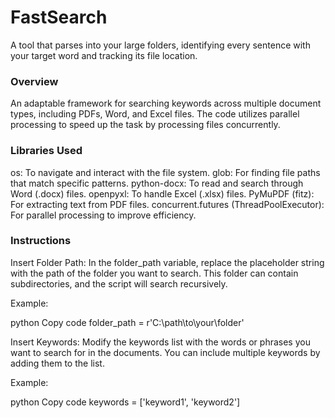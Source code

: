 # FastSearch
A tool that parses into your large folders, identifying every sentence with your target word and tracking its file location.

### Overview
An adaptable framework for searching keywords across multiple document types, including PDFs, Word, and Excel files. The code utilizes parallel processing to speed up the task by processing files concurrently.

### Libraries Used
os: To navigate and interact with the file system.
glob: For finding file paths that match specific patterns.
python-docx: To read and search through Word (.docx) files.
openpyxl: To handle Excel (.xlsx) files.
PyMuPDF (fitz): For extracting text from PDF files.
concurrent.futures (ThreadPoolExecutor): For parallel processing to improve efficiency.


### Instructions 
Insert Folder Path: In the folder_path variable, replace the placeholder string with the path of the folder you want to search. This folder can contain subdirectories, and the script will search recursively.

Example:

python
Copy code
folder_path = r'C:\path\to\your\folder'


Insert Keywords: Modify the keywords list with the words or phrases you want to search for in the documents. You can include multiple keywords by adding them to the list.

Example:

python
Copy code
keywords = ['keyword1', 'keyword2']